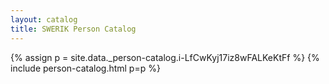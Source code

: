 ```yaml
---
layout: catalog
title: SWERIK Person Catalog
---
```

{% assign p = site.data._person-catalog.i-LfCwKyj17iz8wFALKeKtFf %}
{% include person-catalog.html p=p %}

